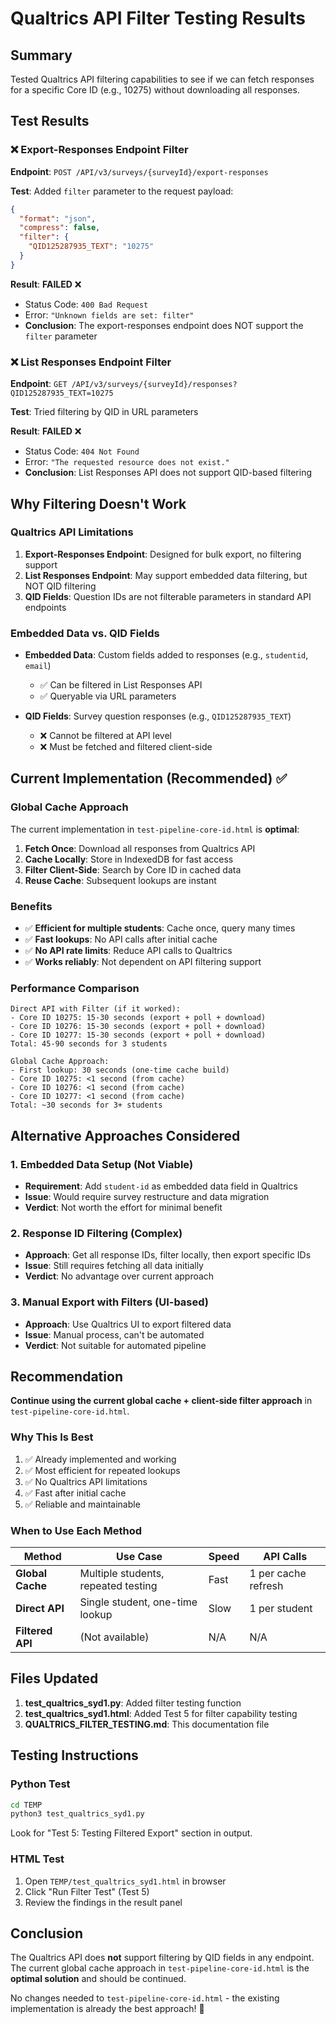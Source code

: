 # Qualtrics API Filter Testing Results

## Summary
Tested Qualtrics API filtering capabilities to see if we can fetch responses for a specific Core ID (e.g., 10275) without downloading all responses.

## Test Results

### ❌ Export-Responses Endpoint Filter
**Endpoint**: `POST /API/v3/surveys/{surveyId}/export-responses`

**Test**: Added `filter` parameter to the request payload:
```json
{
  "format": "json",
  "compress": false,
  "filter": {
    "QID125287935_TEXT": "10275"
  }
}
```

**Result**: **FAILED** ❌
- Status Code: `400 Bad Request`
- Error: `"Unknown fields are set: filter"`
- **Conclusion**: The export-responses endpoint does NOT support the `filter` parameter

### ❌ List Responses Endpoint Filter
**Endpoint**: `GET /API/v3/surveys/{surveyId}/responses?QID125287935_TEXT=10275`

**Test**: Tried filtering by QID in URL parameters

**Result**: **FAILED** ❌
- Status Code: `404 Not Found`
- Error: `"The requested resource does not exist."`
- **Conclusion**: List Responses API does not support QID-based filtering

## Why Filtering Doesn't Work

### Qualtrics API Limitations
1. **Export-Responses Endpoint**: Designed for bulk export, no filtering support
2. **List Responses Endpoint**: May support embedded data filtering, but NOT QID filtering
3. **QID Fields**: Question IDs are not filterable parameters in standard API endpoints

### Embedded Data vs. QID Fields
- **Embedded Data**: Custom fields added to responses (e.g., `studentid`, `email`)
  - ✅ Can be filtered in List Responses API
  - ✅ Queryable via URL parameters
  
- **QID Fields**: Survey question responses (e.g., `QID125287935_TEXT`)
  - ❌ Cannot be filtered at API level
  - ❌ Must be fetched and filtered client-side

## Current Implementation (Recommended) ✅

### Global Cache Approach
The current implementation in `test-pipeline-core-id.html` is **optimal**:

1. **Fetch Once**: Download all responses from Qualtrics API
2. **Cache Locally**: Store in IndexedDB for fast access
3. **Filter Client-Side**: Search by Core ID in cached data
4. **Reuse Cache**: Subsequent lookups are instant

### Benefits
- ✅ **Efficient for multiple students**: Cache once, query many times
- ✅ **Fast lookups**: No API calls after initial cache
- ✅ **No API rate limits**: Reduce API calls to Qualtrics
- ✅ **Works reliably**: Not dependent on API filtering support

### Performance Comparison
```
Direct API with Filter (if it worked):
- Core ID 10275: 15-30 seconds (export + poll + download)
- Core ID 10276: 15-30 seconds (export + poll + download)  
- Core ID 10277: 15-30 seconds (export + poll + download)
Total: 45-90 seconds for 3 students

Global Cache Approach:
- First lookup: 30 seconds (one-time cache build)
- Core ID 10275: <1 second (from cache)
- Core ID 10276: <1 second (from cache)
- Core ID 10277: <1 second (from cache)
Total: ~30 seconds for 3+ students
```

## Alternative Approaches Considered

### 1. Embedded Data Setup (Not Viable)
- **Requirement**: Add `student-id` as embedded data field in Qualtrics
- **Issue**: Would require survey restructure and data migration
- **Verdict**: Not worth the effort for minimal benefit

### 2. Response ID Filtering (Complex)
- **Approach**: Get all response IDs, filter locally, then export specific IDs
- **Issue**: Still requires fetching all data initially
- **Verdict**: No advantage over current approach

### 3. Manual Export with Filters (UI-based)
- **Approach**: Use Qualtrics UI to export filtered data
- **Issue**: Manual process, can't be automated
- **Verdict**: Not suitable for automated pipeline

## Recommendation

**Continue using the current global cache + client-side filter approach** in `test-pipeline-core-id.html`.

### Why This Is Best
1. ✅ Already implemented and working
2. ✅ Most efficient for repeated lookups
3. ✅ No Qualtrics API limitations
4. ✅ Fast after initial cache
5. ✅ Reliable and maintainable

### When to Use Each Method

| Method | Use Case | Speed | API Calls |
|--------|----------|-------|-----------|
| **Global Cache** | Multiple students, repeated testing | Fast | 1 per cache refresh |
| **Direct API** | Single student, one-time lookup | Slow | 1 per student |
| **Filtered API** | (Not available) | N/A | N/A |

## Files Updated

1. **test_qualtrics_syd1.py**: Added filter testing function
2. **test_qualtrics_syd1.html**: Added Test 5 for filter capability testing
3. **QUALTRICS_FILTER_TESTING.md**: This documentation file

## Testing Instructions

### Python Test
```bash
cd TEMP
python3 test_qualtrics_syd1.py
```

Look for "Test 5: Testing Filtered Export" section in output.

### HTML Test  
1. Open `TEMP/test_qualtrics_syd1.html` in browser
2. Click "Run Filter Test" (Test 5)
3. Review the findings in the result panel

## Conclusion

The Qualtrics API does **not** support filtering by QID fields in any endpoint. The current global cache approach in `test-pipeline-core-id.html` is the **optimal solution** and should be continued.

No changes needed to `test-pipeline-core-id.html` - the existing implementation is already the best approach! 🎉
